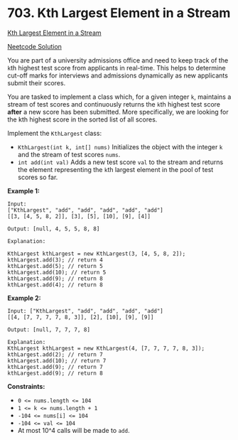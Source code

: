 # 703. Kth Largest Element in a Stream

[Kth Largest Element in a Stream](https://leetcode.com/problems/kth-largest-element-in-a-stream/description/)

[Neetcode Solution](https://www.youtube.com/watch?v=hOjcdrqMoQ8&pp=ygUobmVldGNvZGUgS3RoIExhcmdlc3QgRWxlbWVudCBJbiBhIFN0cmVhbQ%3D%3D)

You are part of a university admissions office and need to keep track of the
`k`th highest test score from applicants in real-time. This helps to determine
cut-off marks for interviews and admissions dynamically as new applicants submit
their scores.

You are tasked to implement a class which, for a given integer `k`, maintains a
stream of test scores and continuously returns the `k`th highest test score
<b>after</b> a new score has been submitted. More specifically, we are looking
for the kth highest score in the sorted list of all scores.

Implement the `KthLargest` class:

- `KthLargest(int k, int[] nums)` Initializes the object with the integer `k`
  and the stream of test scores `nums`.
- `int add(int val)` Adds a new test score `val` to the stream and returns the
  element representing the `k`th largest element in the pool of test scores so
  far.

**Example 1:**

```
Input:
["KthLargest", "add", "add", "add", "add", "add"]
[[3, [4, 5, 8, 2]], [3], [5], [10], [9], [4]]

Output: [null, 4, 5, 5, 8, 8]

Explanation:

KthLargest kthLargest = new KthLargest(3, [4, 5, 8, 2]);
kthLargest.add(3); // return 4
kthLargest.add(5); // return 5
kthLargest.add(10); // return 5
kthLargest.add(9); // return 8
kthLargest.add(4); // return 8
```

**Example 2:**

```
Input: ["KthLargest", "add", "add", "add", "add"]
[[4, [7, 7, 7, 7, 8, 3]], [2], [10], [9], [9]]

Output: [null, 7, 7, 7, 8]

Explanation:
KthLargest kthLargest = new KthLargest(4, [7, 7, 7, 7, 8, 3]);
kthLargest.add(2); // return 7
kthLargest.add(10); // return 7
kthLargest.add(9); // return 7
kthLargest.add(9); // return 8
```

**Constraints:**

- `0 <= nums.length <= 104`
- `1 <= k <= nums.length + 1`
- `-104 <= nums[i] <= 104`
- `-104 <= val <= 104`
- At most 10^4 calls will be made to `add`.
